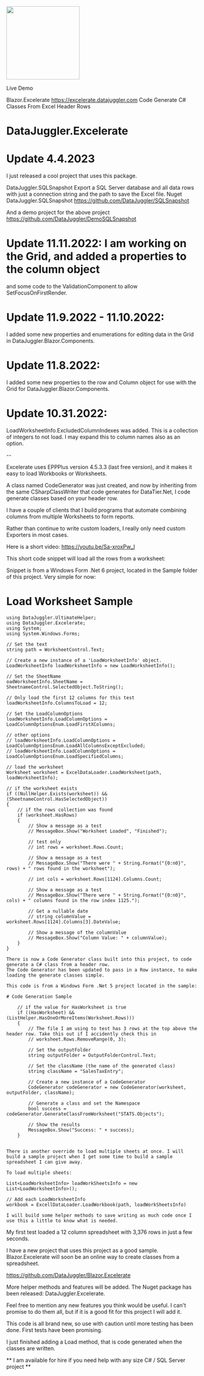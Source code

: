 <img height=192 width=192 src=https://github.com/DataJuggler/Blazor.Excelerate/blob/main/wwwroot/Images/ExcelerateLogoSmallWhite.png>

Live Demo

Blazor.Excelerate
https://excelerate.datajuggler.com 
Code Generate C# Classes From Excel Header Rows

# DataJuggler.Excelerate

# Update 4.4.2023
I just released a cool project that uses this package.

DataJuggler.SQLSnapshot
Export a SQL Server database and all data rows with just a connection string and the path to save the Excel file.
Nuget DataJuggler.SQLSnapshot
https://github.com/DataJuggler/SQLSnapshot

And a demo project for the above project
https://github.com/DataJuggler/DemoSQLSnapshot

# Update 11.11.2022: I am working on the Grid, and added a properties to the column object
and some code to the ValidationComponent to allow SetFocusOnFirstRender.

# Update 11.9.2022 - 11.10.2022:
I added some new properties and enumerations for editing data in the Grid in DataJuggler.Blazor.Components.

# Update 11.8.2022:
I added some new properties to the row and Column object for use with the Grid for DataJuggler.Blazor.Components.

# Update 10.31.2022:
LoadWorksheetInfo.ExcludedColumnIndexes was added. This is a collection of integers
to not load. I may expand this to column names also as an option.

--

Excelerate uses EPPPlus version 4.5.3.3 (last free version), and it makes it easy to load Workbooks or Worksheets.

A class named CodeGenerator was just created, and now by inheriting from the same CSharpClassWriter that code generates for DataTier.Net, I code generate
classes based on your header row.

I have a couple of clients that I build programs that automate combining columns from multiple Worksheets to form reports.

Rather than continue to write custom loaders, I really only need custom Exporters in most cases.

Here is a short video:
https://youtu.be/Sa-xroxPw_I

This short code snippet will load all the rows from a worksheet:

Snippet is from a Windows Form .Net 6 project, located in the Sample folder of this project. Very simple for now:

# Load Worksheet Sample

    using DataJuggler.UltimateHelper;
    using DataJuggler.Excelerate;
    using System;
    using System.Windows.Forms;

    // Set the text
    string path = WorksheetControl.Text;

    // Create a new instance of a 'LoadWorksheetInfo' object.
    LoadWorksheetInfo loadWorksheetInfo = new LoadWorksheetInfo();

    // Set the SheetName
    oadWorksheetInfo.SheetName = SheetnameControl.SelectedObject.ToString();

    // Only load the first 12 columns for this test
    loadWorksheetInfo.ColumnsToLoad = 12;

    // Set the LoadColumnOptions
    loadWorksheetInfo.LoadColumnOptions = LoadColumnOptionsEnum.LoadFirstXColumns;
    
    // other options
    // loadWorksheetInfo.LoadColumnOptions = LoadColumnOptionsEnum.LoadAllColumnsExceptExcluded;
    // loadWorksheetInfo.LoadColumnOptions = LoadColumnOptionsEnum.LoadSpecifiedColumns;

    // load the worksheet
    Worksheet worksheet = ExcelDataLoader.LoadWorksheet(path, loadWorksheetInfo);

    // if the worksheet exists
    if ((NullHelper.Exists(worksheet)) && (SheetnameControl.HasSelectedObject))
    {
        // if the rows collection was found
        if (worksheet.HasRows)
        {
            // Show a message as a test
            // MessageBox.Show("Worksheet Loaded", "Finished");

            // test only
            // int rows = worksheet.Rows.Count;

            // Show a message as a test
            // MessageBox.Show("There were " + String.Format("{0:n0}",  rows) + " rows found in the worksheet");

            // int cols = worksheet.Rows[1124].Columns.Count;

            // Show a message as a test
            // MessageBox.Show("There were " + String.Format("{0:n0}",  cols) + " columns found in the row index 1125.");

            // Get a nullable date
            // string columnValue = worksheet.Rows[1124].Columns[3].DateValue;

            // Show a message of the columnValue
            // MessageBox.Show("Column Value: " + columnValue);
        }
    }
    
    There is now a Code Generator class built into this project, to code generate a C# class from a header row. 
    The Code Generator has been updated to pass in a Row instance, to make loading the generate classes simple.
    
    This code is from a Windows Form .Net 5 project located in the sample:
    
    # Code Generation Sample
    
        // if the value for HasWorksheet is true
        if ((HasWorksheet) && (ListHelper.HasOneOrMoreItems(Worksheet.Rows)))
        {
            // The file I am using to test has 3 rows at the top above the header row. Take this out if I accidently check this in
            // worksheet.Rows.RemoveRange(0, 3);

            // Set the outputFolder
            string outputFolder = OutputFolderControl.Text;

            // Set the className (the name of the generated class)
            string className = "SalesTaxEntry";

            // Create a new instance of a CodeGenerator
            CodeGenerator codeGenerator = new CodeGenerator(worksheet, outputFolder, className);

            // Generate a class and set the Namespace
            bool success = codeGenerator.GenerateClassFromWorksheet("STATS.Objects");

            // Show the results
            MessageBox.Show("Success: " + success);
        }
    
    
    There is another override to load multiple sheets at once. I will build a sample project when I get some time to build a sample spreadsheet I can give away.
    
    To load multiple sheets:
    
    List<LoadWorksheetInfo> loadWorkSheetsInfo = new List<LoadWorksheetInfo>();
    
    // Add each LoadWorksheetInfo
    workbook = ExcellDataLoader.LoadWorkbook(path, loadWorkSheetsInfo)
    
    I will build some helper methods to save writing as much code once I use this a little to know what is needed.
    
    
    
My first test loaded a 12 column spreadsheet with 3,376 rows in just a few seconds.

I have a new project that uses this project as a good sample. Blazor.Excelerate will soon be an online 
way to create classes from a spreadsheet.

https://github.com/DataJuggler/Blazor.Excelerate

More helper methods and features will be added. The Nuget package has been released: DataJuggler.Excelerate.

Feel free to mention any new features you think would be useful. I can't promise to do them all, but if it is a good fit for this project I will add it.

This code is all brand new, so use with caution until more testing has been done. First tests have been promising.

I just finished adding a Load method, that is code generated when the classes are written.

** I am available for hire if you need help with any size C# / SQL Server project **


